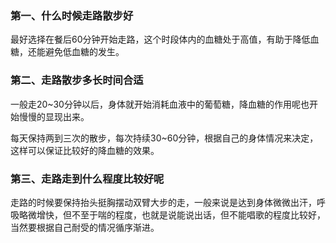 ###  第一、什么时候走路散步好

最好选择在餐后60分钟开始走路，这个时段体内的血糖处于高值，有助于降低血糖，还能避免低血糖的发生。

### 第二、走路散步多长时间合适

一般走20\~30分钟以后，身体就开始消耗血液中的葡萄糖，降血糖的作用呢也开始慢慢的显现出来。

每天保持两到三次的散步，每次持续30\~60分钟，根据自己的身体情况来决定，这样可以保证比较好的降血糖的效果。

### 第三、走路走到什么程度比较好呢

走路的时候要保持抬头挺胸摆动双臂大步的走，一般来说是达到身体微微出汗，呼吸略微增快，但不至于喘的程度，也就是说能说出话，但不能唱歌的程度比较好，当然要根据自己耐受的情况循序渐进。
